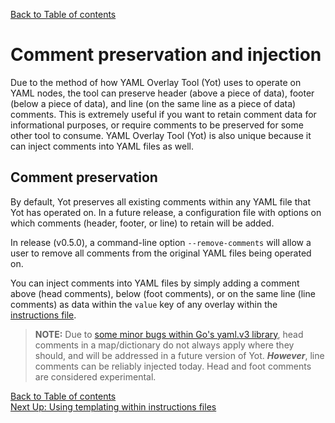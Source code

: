 [Back to Table of contents](../index.md)  

# Comment preservation and injection

Due to the method of how YAML Overlay Tool (Yot) uses to operate on YAML nodes, the tool can preserve header (above a piece of data), footer (below a piece of data), and line (on the same line as a piece of data) comments.  This is extremely useful if you want to retain comment data for informational purposes, or require comments to be preserved for some other tool to consume.  YAML Overlay Tool (Yot) is also unique because it can inject comments into YAML files as well.


## Comment preservation

By default, Yot preserves all existing comments within any YAML file that Yot has operated on.  In a future release, a configuration file with options on which comments (header, footer, or line) to retain will be added.

In release (v0.5.0), a command-line option `--remove-comments` will allow a user to remove all comments from the original YAML files being operated on.

You can inject comments into YAML files by simply adding a comment above (head comments), below (foot comments), or on the same line (line comments) as data within the `value` key of any overlay within the [instructions file](instructionsFile.md).  

>**NOTE:** Due to [some minor bugs within Go's yaml.v3 library](https://github.com/go-yaml/yaml/issues/610), head comments in a map/dictionary do not always apply where they should, and will be addressed in a future version of Yot.  ***However***, line comments can be reliably injected today.  Head and foot comments are considered experimental.


[Back to Table of contents](../index.md)  
[Next Up: Using templating within instructions files](instructionsFileTemplating.md)